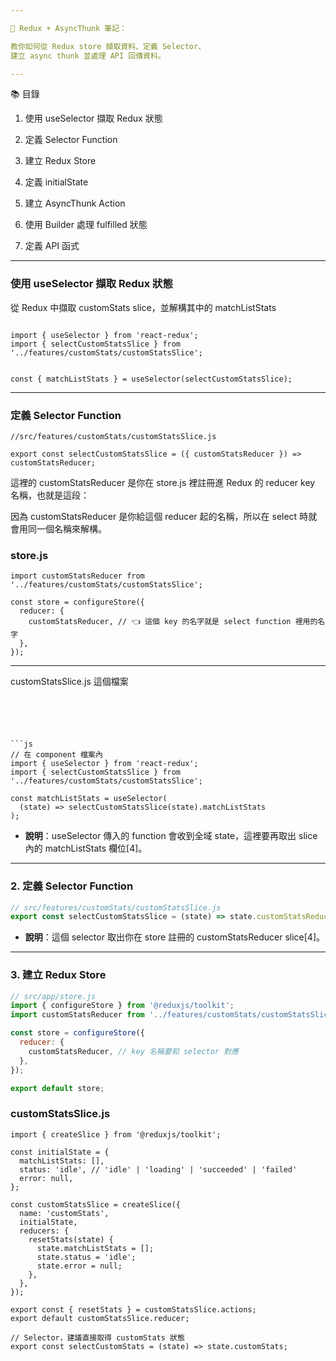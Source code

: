 ```yaml
---

📘 Redux + AsyncThunk 筆記：

教你如何從 Redux store 擷取資料、定義 Selector、
建立 async thunk 並處理 API 回傳資料。

---
```


📚 目錄

1. 使用 useSelector 擷取 Redux 狀態
2. 定義 Selector Function
3. 建立 Redux Store


4. 定義 initialState


5. 建立 AsyncThunk Action


6. 使用 Builder 處理 fulfilled 狀態


7. 定義 API 函式




---
### 使用 useSelector 擷取 Redux 狀態

從 Redux 中擷取 customStats slice，並解構其中的 matchListStats
```

import { useSelector } from 'react-redux';
import { selectCustomStatsSlice } from '../features/customStats/customStatsSlice';


const { matchListStats } = useSelector(selectCustomStatsSlice);
```

---
### 定義 Selector Function
```
//src/features/customStats/customStatsSlice.js

export const selectCustomStatsSlice = ({ customStatsReducer }) => customStatsReducer;

```
這裡的 customStatsReducer 是你在 store.js 裡註冊進 Redux 的 reducer key 名稱，也就是這段：

因為 customStatsReducer 是你給這個 reducer 起的名稱，所以在 select 時就會用同一個名稱來解構。

### store.js

```
import customStatsReducer from '../features/customStats/customStatsSlice';

const store = configureStore({
  reducer: {
    customStatsReducer, // 👈 這個 key 的名字就是 select function 裡用的名字
  },
});
```
---
customStatsSlice.js 這個檔案

```





```js
// 在 component 檔案內
import { useSelector } from 'react-redux';
import { selectCustomStatsSlice } from '../features/customStats/customStatsSlice';

const matchListStats = useSelector(
  (state) => selectCustomStatsSlice(state).matchListStats
);
```
- **說明**：useSelector 傳入的 function 會收到全域 state，這裡要再取出 slice 內的 matchListStats 欄位[4]。

---

### 2. 定義 Selector Function

```js
// src/features/customStats/customStatsSlice.js
export const selectCustomStatsSlice = (state) => state.customStatsReducer;
```
- **說明**：這個 selector 取出你在 store 註冊的 customStatsReducer slice[4]。

---

### 3. 建立 Redux Store

```js
// src/app/store.js
import { configureStore } from '@reduxjs/toolkit';
import customStatsReducer from '../features/customStats/customStatsSlice';

const store = configureStore({
  reducer: {
    customStatsReducer, // key 名稱要和 selector 對應
  },
});

export default store;
```
### customStatsSlice.js
```
import { createSlice } from '@reduxjs/toolkit';

const initialState = {
  matchListStats: [],
  status: 'idle', // 'idle' | 'loading' | 'succeeded' | 'failed'
  error: null,
};

const customStatsSlice = createSlice({
  name: 'customStats',
  initialState,
  reducers: {
    resetStats(state) {
      state.matchListStats = [];
      state.status = 'idle';
      state.error = null;
    },
  },
});

export const { resetStats } = customStatsSlice.actions;
export default customStatsSlice.reducer;

// Selector，建議直接取得 customStats 狀態
export const selectCustomStats = (state) => state.customStats;
```

 
